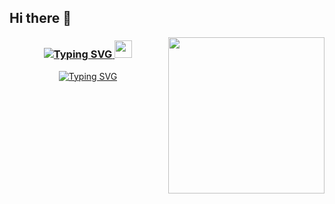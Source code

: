## Hi there 👋
<img width="250" align="right" src="https://c.tenor.com/_DOBjnGspYAAAAAM/code-coding.gif">

<h3 align="center">
 <a href="https://git.io/typing-svg"><img src="https://readme-typing-svg.demolab.com?font=Fira+Code&pause=5000&color=F7F7F7&width=435&lines=Welcome+to+Beshoy+Dergham's+profile!+" alt="Typing SVG" />
 <img src="https://media.giphy.com/media/hvRJCLFzcasrR4ia7z/giphy.gif" width="28"></a>
  
</h3>
<p align="center">
<a href="https://git.io/typing-svg"><img src="https://readme-typing-svg.demolab.com?font=Fira+Code&pause=1000&color=F7310C&width=435&lines=.NET+Developer+;Always+Learning+New+Things"
                                      alt="Typing SVG" /></a>
</p>
<!--
**BeshoySafwat/BeshoySafwat** is a ✨ _special_ ✨ repository because its `README.md` (this file) appears on your GitHub profile.
<!--
Here are some ideas to get you started:-->
<!--
  - 🔭 I’m currently working on ...
  - 🌱 I’m currently learning ...
  - 👯 I’m looking to collaborate on ...
  - 🤔 I’m looking for help with ...
  - 💬 Ask me about ...
  - 📫 How to reach me: ...
  - 😄 Pronouns: ...
  - ⚡ Fun fact: ...
-->
